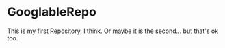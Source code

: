 # GooglableRepo
This is my first Repository, I think.  Or maybe it is the second... but that's ok too.
